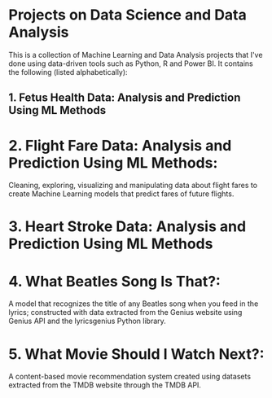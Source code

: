 # Projects on Data Science and Data Analysis

This is a collection of Machine Learning and Data Analysis projects that I've done using data-driven tools such as Python, R and Power BI. It contains the following (listed alphabetically):
## 1. Fetus Health Data: Analysis and Prediction Using ML Methods
# 2. Flight Fare Data: Analysis and Prediction Using ML Methods: 
  Cleaning, exploring, visualizing and manipulating data about flight fares to create Machine Learning models that predict fares of future flights.
# 3. Heart Stroke Data: Analysis and Prediction Using ML Methods
# 4. What Beatles Song Is That?: 
  A model that recognizes the title of any Beatles song when you feed in the lyrics; constructed with data extracted from the Genius website using Genius API and the lyricsgenius Python library.
# 5. What Movie Should I Watch Next?: 
  A content-based movie recommendation system created using datasets extracted from the TMDB website through the TMDB API. 
